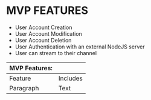 # MVP FEATURES
- User Account Creation
- User Account Modification
- User Account Deletion 
- User Authentication with an external NodeJS server
- User can stream to their channel

| MVP Features: |  |
| ----------- | ----------- |
| Feature | Includes |
| Paragraph | Text |
